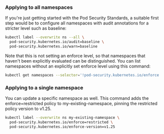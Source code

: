 ### Applying to all namespaces
If you're just getting started with the Pod Security Standards, a suitable first step would be to configure all namespaces with audit annotations for a stricter level such as baseline:
```bash
kubectl label --overwrite ns --all \
  pod-security.kubernetes.io/audit=baseline \
  pod-security.kubernetes.io/warn=baseline
```
Note that this is not setting an enforce level, so that namespaces that haven't been explicitly evaluated can be distinguished. You can list namespaces without an explicitly set enforce level using this command:
```bash
kubectl get namespaces --selector='!pod-security.kubernetes.io/enforce'
```
### Applying to a single namespace
You can update a specific namespace as well. This command adds the enforce=restricted policy to my-existing-namespace, pinning the restricted policy version to v1.25.
```bash
kubectl label --overwrite ns my-existing-namespace \
  pod-security.kubernetes.io/enforce=restricted \
  pod-security.kubernetes.io/enforce-version=v1.25
```